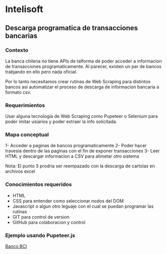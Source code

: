 # Intelisoft

## Descarga programatica de transacciones bancarias

### Contexto
La banca chilena no tiene APIs de talforma de poder acceder a informacion de
transacciones programaticamente. Al parecer, existen un par de bancos trabjando
en ello pero nada oficial.

Por lo tanto necesitamos crear rutinas de Web Scraping para distintos bancos
asi automatizar el proceso de descarga de informacion bancaria a formato csv.

### Requerimientos
Usar alguna tecnologia de Web Scraping como Pupeteer o Selenium para poder
imitar usiarios y poder extraer la info solicitada.

### Mapa conceptual
1- Acceder a paginas de bancos programaticamente
2- Poder hacer travesia dentro de las paginas con el fin de exponer transacciones
3- Leer HTML y descargar informacion a CSV para alimetar otro sistema

Nota:
El punto 3 prodria ser reempazado con la descarga de cartolas en archivos excel

### Conocimientos requeridos
* HTML
* CSS para entender como seleccionar nodos del DOM
* Javascript o algun otro leguaje con el cual se puedan programar las rutinas
* GIT para control de version
* GitHub para colaboracion y control

### Ejemplo usando Pupeteer.js
[Banco BCI](bci.js)